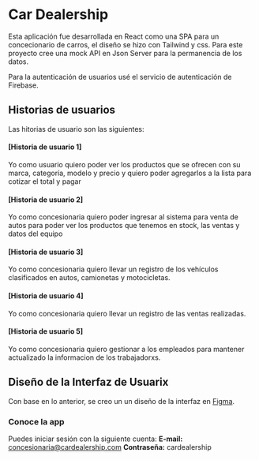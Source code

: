 # Car Dealership

Esta aplicación fue desarrollada en React como una SPA para un concecionario de carros, el diseño se hizo con Tailwind y css. Para este proyecto cree una mock API en Json Server para la permanencia de los datos.

Para la autenticación de usuarios usé el servicio de autenticación de Firebase.

## Historias de usuarios

Las hitorias de usuario son las siguientes:
#### [Historia de usuario 1] 
Yo como usuario quiero poder ver los productos que se ofrecen con su marca, categoría, modelo y precio y quiero poder agregarlos a la lista para cotizar el total y pagar

#### [Historia de usuario 2] 
Yo como concesionaria quiero poder ingresar al sistema para venta de autos para poder ver los productos que tenemos en stock, las ventas y datos del equipo

#### [Historia de usuario 3] 
Yo como concesionaria quiero llevar un registro de los vehículos clasificados en autos, camionetas y motocicletas.

#### [Historia de usuario 4] 
Yo como concesionaria quiero llevar un registro de las ventas realizadas.

#### [Historia de usuario 5] 
Yo como concesionaria quiero gestionar a los empleados para mantener actualizado la informacion de los trabajadorxs.

## Diseño de la Interfaz de Usuarix

Con base en lo anterior, se creo un un diseño de la interfaz en [Figma](https://www.figma.com/proto/fOWSda0LIrtxOKoer0zCLa/Car-dealership?node-id=23%3A115&scaling=scale-down&page-id=0%3A1&starting-point-node-id=23%3A115).

### Conoce la app

Puedes iniciar sesión con la siguiente cuenta:
**E-mail:** concesionaria@cardealership.com
**Contraseña:** cardealership